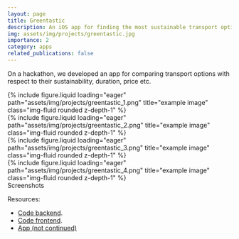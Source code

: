 ```yaml
---
layout: page
title: Greentastic
description: An iOS app for finding the most sustainable transport option
img: assets/img/projects/greentastic.jpg
importance: 2
category: apps
related_publications: false
---
```


On a hackathon, we developed an app for comparing transport options with respect to their sustainability, duration, price etc.

<div class="row">
    <div class="col-sm mt-3 mt-md-0">
        {% include figure.liquid loading="eager" path="assets/img/projects/greentastic_1.png" title="example image" class="img-fluid rounded z-depth-1" %}
    </div>
    <div class="col-sm mt-3 mt-md-0">
        {% include figure.liquid loading="eager" path="assets/img/projects/greentastic_2.png" title="example image" class="img-fluid rounded z-depth-1" %}
    </div>
    <div class="col-sm mt-3 mt-md-0">
        {% include figure.liquid loading="eager" path="assets/img/projects/greentastic_3.png" title="example image" class="img-fluid rounded z-depth-1" %}
    </div>
    <div class="col-sm mt-3 mt-md-0">
        {% include figure.liquid loading="eager" path="assets/img/projects/greentastic_4.png" title="example image" class="img-fluid rounded z-depth-1" %}
    </div>
</div>
<div class="caption">
    Screenshots
</div>


Resources: 
* [Code backend](https://github.com/jannisborn/greentastic_backend/tree/master).
* [Code frontend](https://github.com/jannisborn/greentastic_frontend_ios/tree/master).
* [App (not continued)](https://www.appbrain.com/appstore/greentastic/ios-1494062757)